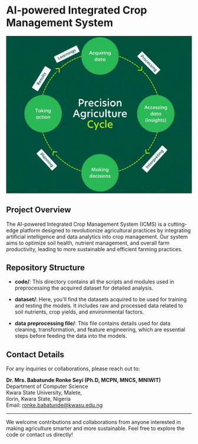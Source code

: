 # AI-powered Integrated Crop Management System

![AI-powered Integrated Crop Management System](precision_farm.png)

## Project Overview
The AI-powered Integrated Crop Management System (ICMS) is a cutting-edge platform designed to revolutionize agricultural practices by integrating artificial intelligence and data analytics into crop management. Our system aims to optimize soil health, nutrient management, and overall farm productivity, leading to more sustainable and efficient farming practices.

## Repository Structure

- **code/**: This directory contains all the scripts and modules used in preprocessing the acquired dataset for detailed analysis.
  
- **dataset/**: Here, you'll find the datasets acquired to be used for training and testing the models. It includes raw and processed data related to soil nutrients, crop yields, and environmental factors.

- **data preprocessing file/**: This file contains details used for data cleaning, transformation, and feature engineering, which are essential steps before feeding the data into the models.

## Contact Details

For any inquiries or collaborations, please reach out to:

**Dr. Mrs. Babatunde Ronke Seyi (Ph.D, MCPN, MNCS, MNIWIT)**  
Department of Computer Science  
Kwara State University, Malete,  
Ilorin, Kwara State, Nigeria  
Email: [ronke.babatunde@kwasu.edu.ng](mailto:ronke.babatunde@kwasu.edu.ng)

---

We welcome contributions and collaborations from anyone interested in making agriculture smarter and more sustainable. Feel free to explore the code or contact us directly!

